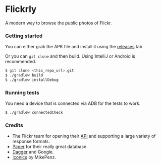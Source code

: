 
  
    
    
# Flickrly  
  
A modern way to browse the public photos of Flickr.  
    
### Getting started  
You can either grab the APK file and install it using the [releases](https://github.com/gurpreet-/flickrly/releases) tab.   
  
Or you can `git clone` and then build. Using IntelliJ or Android is recommended.  
  
```sh  
$ git clone <this_repo_url>.git  
$ ./gradlew build  
$ ./gradlew installDebug  
```

### Running tests
You need a device that is connected via ADB for the tests to work.

```sh
$ ./gradlew connectedCheck
```

  
### Credits  
* The Flickr team for opening their [API](https://www.flickr.com/services/feeds/) and supporting a large variety of response formats.  
* [Paper](https://github.com/pilgr/Paper) for their really great database.  
* [Dagger](https://google.github.io/dagger/) and Google.  
* [Iconics](https://github.com/mikepenz/Android-Iconics) by MikePenz.